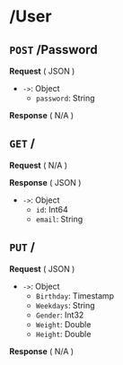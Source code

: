 # /User

## `POST` /Password

**Request** ( JSON )

- `->`: Object
    - `password`: String

**Response** ( N/A )

## `GET` /

**Request** ( N/A )

**Response** ( JSON )

- `->`: Object
    - `id`: Int64
    - `email`: String

## `PUT` /

**Request** ( JSON )

- `->`: Object
    - `Birthday`: Timestamp
    - `Weekdays`: String
    - `Gender`: Int32
    - `Weight`: Double
    - `Height`: Double

**Response** ( N/A )
